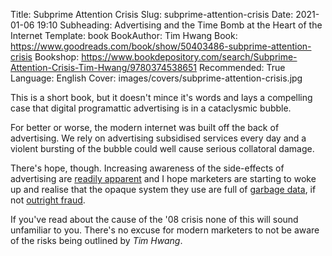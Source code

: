 Title: Subprime Attention Crisis
Slug: subprime-attention-crisis
Date: 2021-01-06 19:10
Subheading: Advertising and the Time Bomb at the Heart of the Internet
Template: book
BookAuthor: Tim Hwang
Book: https://www.goodreads.com/book/show/50403486-subprime-attention-crisis
Bookshop: https://www.bookdepository.com/search/Subprime-Attention-Crisis-Tim-Hwang/9780374538651
Recommended: True
Language: English
Cover: images/covers/subprime-attention-crisis.jpg

This is a short book, but it doesn't mince it's words and lays a compelling case that digital programattic advertising is in a cataclysmic bubble.

For better or worse, the modern internet was built off the back of advertising. We rely on advertising subsidised services every day and a violent bursting of the bubble could well cause serious collatoral damage.

There's hope, though. Increasing awareness of the side-effects of advertising are [readily apparent](https://www.jacquescorbytuech.com/reading/the-age-of-surveillance-capitalism) and I hope marketers are starting to woke up and realise that the opaque system they use are full of [garbage data](https://www.jacquescorbytuech.com/writing/marketers-addicted-bad-data), if not [outright fraud](https://www.mql.fm/002-60-million-60-billion-ad-fraud-question-augustine-fou).

If you've read about the cause of the '08 crisis none of this will sound unfamiliar to you. There's no excuse for modern marketers to not be aware of the risks being outlined by *Tim Hwang*.